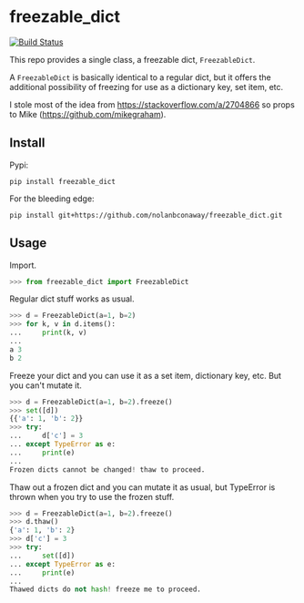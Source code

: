 # freezable_dict

[![Build Status](https://travis-ci.org/nolanbconaway/freezable_dict.svg?branch=master)](https://travis-ci.org/nolanbconaway/freezable_dict)

This repo provides a single class, a freezable dict, `FreezableDict`.

A `FreezableDict` is basically identical to a regular dict, but it offers the
additional possibility of freezing for use as a dictionary key, set item,
etc.

I stole most of the idea from https://stackoverflow.com/a/2704866 so props
to Mike (https://github.com/mikegraham).

## Install

Pypi:

```
pip install freezable_dict
```

For the bleeding edge:

```
pip install git+https://github.com/nolanbconaway/freezable_dict.git
```

## Usage

Import.

```python
>>> from freezable_dict import FreezableDict
```

Regular dict stuff works as usual.

```python
>>> d = FreezableDict(a=1, b=2)
>>> for k, v in d.items():
...     print(k, v)
...
a 3
b 2
```

Freeze your dict and you can use it as a set item, dictionary key, etc.
But you can't mutate it.

```python
>>> d = FreezableDict(a=1, b=2).freeze()
>>> set([d])
{{'a': 1, 'b': 2}}
>>> try:
...     d['c'] = 3
... except TypeError as e:
...     print(e)
...
Frozen dicts cannot be changed! thaw to proceed.
```

Thaw out a frozen dict and you can mutate it as usual, but TypeError is
thrown when you try to use the frozen stuff.

```python
>>> d = FreezableDict(a=1, b=2).freeze()
>>> d.thaw()
{'a': 1, 'b': 2}
>>> d['c'] = 3
>>> try:
...     set([d])
... except TypeError as e:
...     print(e)
...
Thawed dicts do not hash! freeze me to proceed.
```
